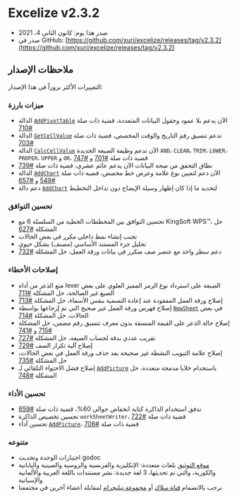 # Excelize v2.3.2

* صدر هذا يوم: كانون الثاني 4، 2021
* صدر في GitHub: [https://github.com/xuri/excelize/releases/tag/v2.3.2](https://github.com/xuri/excelize/releases/tag/v2.3.2)

## ملاحظات الإصدار

التغييرات الأكثر بروزاً في هذا الإصدار:

### ميزات بارزة

* الدالة [`AddPivotTable`](https://pkg.go.dev/github.com/360EntSecGroup-Skylar/excelize/v2@v2.3.2#File.AddPivotTable) الآن يدعم بلا عمود وحقول البيانات المتعددة، قضية ذات صلة [#710](https://github.com/xuri/excelize/issues/710)
* الدالة [`GetCellValue`](https://pkg.go.dev/github.com/360EntSecGroup-Skylar/excelize/v2@v2.3.2#File.GetCellValue) تدعم تنسيق رقم التاريخ والوقت المخصص، قضية ذات صلة [#703](https://github.com/xuri/excelize/issues/703)
* الدالة [`CalcCellValue`](https://pkg.go.dev/github.com/360EntSecGroup-Skylar/excelize/v2@v2.3.2#File.CalcCellValue) الآن تدعم وظيفة الصيغة الجديدة `AND`، `CLEAN`، `TRIM`، `LOWER`، `PROPER`، `UPPER` و `OR`، قضية ذات صلة [#701](https://github.com/xuri/excelize/issues/701) و [#747](https://github.com/xuri/excelize/issues/747)
* نطاق التحقق من صحة البيانات الآن يدعم عائم عشري، قضية ذات صلة [#739](https://github.com/xuri/excelize/issues/739)
* الدالة [`AddChart`](https://pkg.go.dev/github.com/360EntSecGroup-Skylar/excelize/v2@v2.3.2#File.AddChart) الآن دعم لتعيين نوع علامة وعرض خط مخصص، قضية ذات صلة [#549](https://github.com/xuri/excelize/issues/549) و [#657](https://github.com/xuri/excelize/issues/657)
* دعم دالة [`AddChart`](https://pkg.go.dev/github.com/360EntSecGroup-Skylar/excelize/v2@v2.3.2#File.AddChart) لتحديد ما إذا كان إظهار وسيلة الإيضاح دون تداخل التخطيط

### تحسين التوافق

* تحسين التوافق بين المخططات الخطية من السلسلة 6 مع KingSoft WPS&trade;، حل المشكلة [#627](https://github.com/xuri/excelize/issues/627)
* تجنب إنشاء نمط داخلي مكرر في بعض الحالات
* تحليل جزء المستند الأساسي (مصنف) بشكل حيوي
* دعم سطر واحد مع عنصر صف متكرر في بيانات ورقة العمل، حل المشكلة [#732](https://github.com/xuri/excelize/issues/732)

### إصلاحات الأخطاء

* منع الذعر من أداة lexer الصيغة على استرداد نوع الرمز المميز العلوي على بعض الصيغ غير الصالحة، حل المشكلة [#711](https://github.com/xuri/excelize/issues/711)
* إصلاح ورقة العمل المفقودة عند إعادة التسمية بنفس الأسماء، حل المشكلة [#713](https://github.com/xuri/excelize/issues/713)
* إصلاح فهرس ورقة العمل غير صحيح التي تم إرجاعها بواسطة [`NewSheet`](https://pkg.go.dev/github.com/360EntSecGroup-Skylar/excelize/v2@v2.3.2#File.NewSheet) في بعض الحالات، حل المشكلة [#714](https://github.com/xuri/excelize/issues/714)
* إصلاح حالة الذعر على القيمة المنسقة بدون معرف تنسيق رقم مضمن، حل المشكلة [#715](https://github.com/xuri/excelize/issues/715) و [#741](https://github.com/xuri/excelize/issues/741)
* تقريب عددي بدقة لحساب الصيغة، حل المشكلة [#727](https://github.com/xuri/excelize/issues/727)
* إصلاح آلية تكرار الصف [#729](https://github.com/xuri/excelize/issues/729)
* إصلاح علامة التبويب النشطة غير صحيحة بعد حذف ورقة العمل في بعض الحالات، حل المشكلة [#735](https://github.com/xuri/excelize/issues/735)
* إصلاح فشل الاحتواء التلقائي لـ [`AddPicture`](https://pkg.go.dev/github.com/360EntSecGroup-Skylar/excelize/v2@v2.3.2#File.AddPicture) باستخدام خلايا مدمجة متعددة، حل المشكلة [#748](https://github.com/xuri/excelize/issues/748)

### تحسين الأداء

* تدفق استخدام الذاكرة كتابة انخفاض حوالي 60%، قضية ذات صلة [#659](https://github.com/xuri/excelize/issues/659)
* تحسين تخصيص الذاكرة `workSheetWriter`، قضية ذات صلة [#722](https://github.com/xuri/excelize/issues/722)
* تحسين أداء [`AddPicture`](https://pkg.go.dev/github.com/360EntSecGroup-Skylar/excelize/v2@v2.3.2#File.AddPicture)، قضية ذات صلة [#706](https://github.com/xuri/excelize/issues/706)

### متنوعه

* اختبارات الوحدة وتحديث godoc
* [موقع التوثيق](https://xuri.me/excelize) بلغات متعددة: الإنكليزية والفرنسية والروسية والصينية واليابانية والكورية، والتي تم تحديثها، 3 لغة جديدة: نشر مستندات باللغة العربية والألمانية والإسبانية
* نرحب بالانضمام [قناة سلاك](https://join.slack.com/t/xuri/shared_invite/zt-eriqdkeo-wV04zcCdBiiZveFgY86Wzw) أو [مجموعة تيليجرام](https://t.me/excelize) لمقابلة أعضاء آخرين في مجتمعنا
